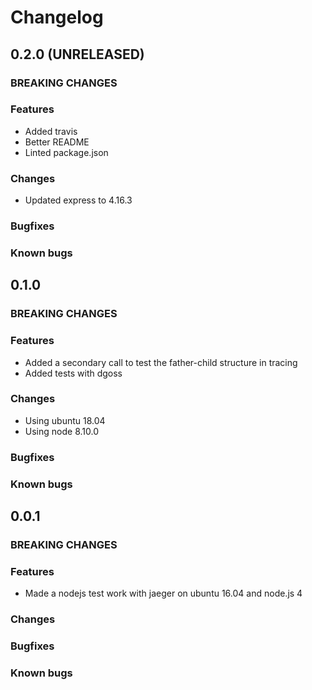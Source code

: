 # Changelog

## 0.2.0 (UNRELEASED)

### BREAKING CHANGES

### Features

- Added travis
- Better README
- Linted package.json

### Changes

- Updated express to 4.16.3

### Bugfixes

### Known bugs

## 0.1.0

### BREAKING CHANGES

### Features

- Added a secondary call to test the father-child structure in tracing
- Added tests with dgoss

### Changes

- Using ubuntu 18.04
- Using node 8.10.0

### Bugfixes

### Known bugs

## 0.0.1

### BREAKING CHANGES

### Features

- Made a nodejs test work with jaeger on ubuntu 16.04 and node.js 4

### Changes

### Bugfixes

### Known bugs
